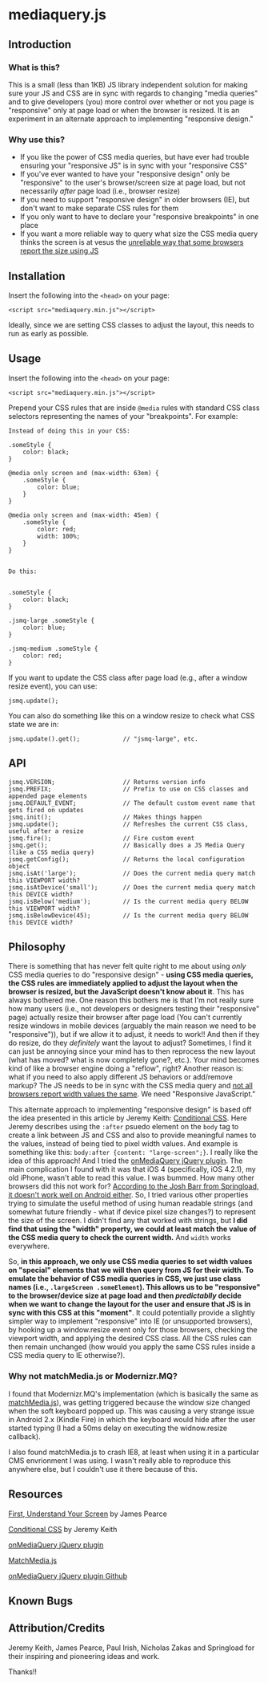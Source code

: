mediaquery.js
==============

## Introduction

### What is this?

This is a small (less than 1KB) JS library independent solution for making sure your JS and CSS are in sync with regards to changing "media queries" and to give developers (you) more control over whether or not you page is "responsive" only at page load or when the browser is resized. It is an experiment in an alternate approach to implementing "responsive design." 


### Why use this?

* If you like the power of CSS media queries, but have ever had trouble ensuring your "responsive JS" is in sync with your "responsive CSS"
* If you've ever wanted to have your "responsive design" only be "responsive" to the user's browser/screen size at page load, but not necessarily _after_ page load (i.e., browser resize)
* If you need to support "responsive design" in older browsers (IE), but don't want to make separate CSS rules for them
* If you only want to have to declare your "responsive breakpoints" in one place
* If you want a more reliable way to query what size the CSS media query thinks the screen is at vesus the [unreliable way that some browsers report the size using JS][1] 


## Installation

Insert the following into the `<head>` on your page:

    <script src="mediaquery.min.js"></script>
    
Ideally, since we are setting CSS classes to adjust the layout, this needs to run as early as possible. 


## Usage

Insert the following into the `<head>` on your page:

    <script src="mediaquery.min.js"></script>

Prepend your CSS rules that are inside `@media` rules with standard CSS class selectors representing the names of your "breakpoints". For example:

    Instead of doing this in your CSS:

    .someStyle {
        color: black;
    }

    @media only screen and (max-width: 63em) { 
        .someStyle {
            color: blue;
        }
    }

    @media only screen and (max-width: 45em) {
        .someStyle {
            color: red;
            width: 100%;
        }
    }

    
    Do this:


    .someStyle {
        color: black;
    }
    
    .jsmq-large .someStyle {
        color: blue;
    }
    
    .jsmq-medium .someStyle {
        color: red;
    }

If you want to update the CSS class after page load (e.g., after a window resize event), you
can use:
    
    jsmq.update();

You can also do something like this on a window resize to check what CSS state we are in:

    jsmq.update().get();            // "jsmq-large", etc.
    

## API

    jsmq.VERSION;                   // Returns version info
    jsmq.PREFIX;                    // Prefix to use on CSS classes and appended page elements
    jsmq.DEFAULT_EVENT;             // The default custom event name that gets fired on updates
    jsmq.init();                    // Makes things happen
    jsmq.update();                  // Refreshes the current CSS class, useful after a resize
    jsmq.fire();                    // Fire custom event
    jsmq.get();                     // Basically does a JS Media Query (like a CSS media query)
    jsmq.getConfig();               // Returns the local configuration object
    jsmq.isAt('large');             // Does the current media query match this VIEWPORT width?
    jsmq.isAtDevice('small');       // Does the current media query match this DEVICE width?
    jsmq.isBelow('medium');         // Is the current media query BELOW this VIEWPORT width?
    jsmq.isBelowDevice(45);         // Is the current media query BELOW this DEVICE width?


## Philosophy

There is something that has never felt quite right to me about using _only_ CSS media queries to do "responsive design" - **using CSS media queries, the CSS rules are immediately applied to adjust the layout when the browser is resized, but the JavaScript doesn't know about it**. This has always bothered me. One reason this bothers me is that I'm not really sure how many users (i.e., not developers or designers testing their "responsive" page) actually resize their browser after page load (You can't currently resize windows in mobile devices (arguably the main reason we need to be "responsive")), but if we allow it to adjust, it needs to work!! And then if they do resize, do they _definitely_ want the layout to adjust? Sometimes, I find it can just be annoying since your mind has to then reprocess the new layout (what has moved? what is now completely gone?, etc.). Your mind becomes kind of like a browser engine doing a "reflow", right? Another reason is: what if you need to also apply different JS behaviors or add/remove markup? The JS needs to be in sync with the CSS media query and [not all browsers report width values the same][1]. We need "Responsive JavaScript."

This alternate approach to implementing "responsive design" is based off the idea presented in this article by Jeremy Keith: [Conditional CSS][2]. Here Jeremy describes using the `:after` psuedo element on the `body` tag to create a link between JS and CSS and also to provide meaningful names to the values, instead of being tied to pixel width values. And example is something like this: `body:after {content: "large-screen";}`. I really like the idea of this approach! And I tried the [onMediaQuery jQuery plugin][3]. The main complication I found with it was that iOS 4 (specifically, iOS 4.2.1), my old iPhone, wasn't able to read this value. I was bummed. How many other browsers did this not work for? [According to the Josh Barr from Springload, it doesn't work well on Android either][5]. So, I tried various other properties trying to simulate the useful method of using human readable strings (and somewhat future friendly - what if device pixel size changes?) to represent the size of the screen. I didn't find any that worked with strings, but **I did find that using the "width" property, we could at least match the value of the CSS media query to check the current width.** And `width` works everywhere.

So, **in this approach, we only use CSS media queries to set width values on "special" elements that we will then query from JS for their width. To emulate the behavior of CSS media queries in CSS, we just use class names (i.e., `.largeScreen .someElement`). This allows us to be "responsive" to the browser/device size at page load and then _predictablly_ decide when we want to change the layout for the user and ensure that JS is in sync with this CSS at this "moment"**. It could potentially provide a slightly simpler way to implement "responsive" into IE (or unsupported browsers), by hooking up a window.resize event only for those browsers, checking the viewport width, and applying the desired CSS class. All the CSS rules can then remain unchanged (how would you apply the same CSS rules inside a CSS media query to IE otherwise?).

### Why not matchMedia.js or Modernizr.MQ?

I found that Modernizr.MQ's implementation (which is basically the same as [matchMedia.js][4]), was getting triggered because the window size changed when the soft keyboard popped up. This was causing a very strange issue in Android 2.x (Kindle Fire) in which the keyboard would hide after the user started typing (I had a 50ms delay on executing the widnow.resize callback).

I also found matchMedia.js to crash IE8, at least when using it in a particular CMS envrionment I was using. I wasn't really able to reproduce this anywhere else, but I couldn't use it there because of this.


## Resources

[First, Understand Your Screen][1] by James Pearce

[Conditional CSS][2] by Jeremy Keith

[onMediaQuery jQuery plugin][3]

[MatchMedia.js][4]

[onMediaQuery jQuery plugin Github][5]

[1]: http://tripleodeon.com/2011/12/first-understand-your-screen/
[2]: http://adactio.com/journal/5429/
[3]: http://www.springload.co.nz/love-the-web/responsive-javascript
[4]: https://github.com/paulirish/matchMedia.js/
[5]: https://github.com/JoshBarr/js-media-queries



## Known Bugs


## Attribution/Credits
Jeremy Keith, James Pearce, Paul Irish, Nicholas Zakas and Springload for their inspiring and pioneering ideas and work.


Thanks!!


